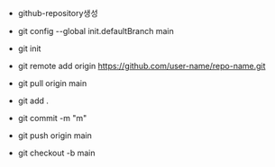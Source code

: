 - github-repository생성
- git config --global init.defaultBranch main
- git init
- git remote add origin https://github.com/user-name/repo-name.git
- git pull origin main
- git add .
- git commit -m "m"
- git push origin main

- git checkout -b main